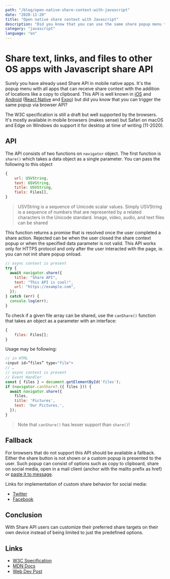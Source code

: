 ```yaml
---
path: "/blog/open-native-share-context-with-javascript"
date: "2020-11-20"
title: "Open native share context with Javascript"
description: "Did you know that you can use the same share popup menu that native mobile apps use in Javascript via browser API? Check out the details, browser support and demo of this API."
category: "javascript"
language: "en"
---
```


# Share text, links, and files to other OS apps with Javascript share API

Surely you have already used Share API in mobile native apps. It's the popup menu with all apps that can receive share context with the addition of locations like a copy to clipboard. This API is well known in [iOS](https://developer.apple.com/design/human-interface-guidelines/ios/extensions/sharing-and-actions/) and [Android](https://developer.android.com/training/sharing/) ([React Native](https://reactnative.dev/docs/share) and [Expo](https://docs.expo.io/versions/latest/sdk/sharing/)) but did you know that you can trigger the same popup via browser API?

The W3C specification is still a draft but well supported by the browsers. It's mostly available in mobile browsers (makes sense) but Safari on macOS and Edge on Windows do support it for desktop at time of writing (11-2020).

## API

The API consists of two functions on `navigator` object. The first function is `share()` which takes a data object as a single parameter. You can pass the following to this object

```js
{
	url: USVString,
	text: USVString,
	title: USVString,
	fiels: Files[],
}
```

> USVString is a sequence of Unicode scalar values. Simply USVString is a sequence of numbers that are represented by a related characters in the Unicode standard.
> Image, video, audio, and text files can be shared

This function returns a promise that is resolved once the user completed a share action. Rejected can be when the user closed the share context popup or when the specified data parameter is not valid. This API works only for HTTPS protocol and only after the user interacted with the page, ie. you can not init share popup onload.

```js
// async context is present
try {
  await navigator.share({
    title: "Share API",
    text: "This API is cool!",
    url: "https://example.com",
  });
} catch (err) {
  console.log(err);
}
```

To check if a given file array can be shared, use the `canShare()` function that takes an object as a parameter with an interface:

```js
{
	files: Files[];
}
```

Usage may be following:

```js
// in HTML
<input id=“files” type="file">
// …
// async context is present
// Event Handler
const { files } = document.getElementById('files');
if (navigator.canShare?.({ files })) {
  await navigator.share({
    files,
    title: 'Pictures',
    text: 'Our Pictures.',
  });
}
```

> Note that `canShare()` has lesser support than `share()`!

## Fallback

For browsers that do not support this API should be available a fallback. Either the share button is not shown or a custom popup is presented to the user. Such popup can consist of options such as copy to clipboard, share on social media, open in a mail client (anchor with the mailto prefix as href) or [paste it to message](https://stackoverflow.com/questions/6480462/how-to-pre-populate-the-sms-body-text-via-an-html-link).

Links for implementation of custom share behavior for social media:

- [Twitter](https://developer.twitter.com/en/docs/twitter-for-websites/tweet-button/overview)
- [Facebook](https://developers.facebook.com/docs/plugins/share-button/)

## Conclusion

With Share API users can customize their preferred share targets on their own device instead of being limited to just the predefined options.

## Links

- [W3C Specification](https://w3c.github.io/web-share/)
- [MDN Docs](https://developer.mozilla.org/en-US/docs/Web/API/Navigator/share)
- [Web Dev Post](https://web.dev/web-share/)
